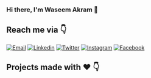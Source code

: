 ### Hi there, I'm Waseem Akram 👋

## Reach me via 👇

[![Email](https://img.shields.io/badge/Email-blue.svg?style=for-the-badge&logo=email)](mailto:hello@dvlper.in)
[![Linkedin](https://img.shields.io/badge/LinkedIn-blue.svg?style=for-the-badge&logo=linkedin)](https://www.linkedin.com/in/devwaseem/)
[![Twitter](https://img.shields.io/badge/Twitter-skyblue.svg?style=for-the-badge&logo=twitter)](https://twitter.com/iamwaseem99)
[![Instagram](https://img.shields.io/badge/Instagram-gray.svg?style=for-the-badge&logo=instagram)](https://www.instagram.com/dvlp.er/)
[![Facebook](https://img.shields.io/badge/Facebook-skyblue.svg?style=for-the-badge&logo=facebook)](https://www.facebook.com/dvlprwaseem)

## Projects made with ❤️ 👇
